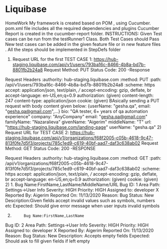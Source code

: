 # Liquibase


HomeWork
My framework is created based on POM , using Cucumber.
pom.xml file includes all the required dependencies and plugins 
Cucumber Report is created in the cucumber-report folder.
INSTRUCTIONS: Given Test cases can be run from the testRunner1 Class. 
Both Test Cases should Pass New test cases can be added in the given feature file or in new feature files .
All the steps should be implemented in StepDefs folder


1) Request URL for the first TEST CASE 1: https://hub-staging.liquibase.com/api/v1/users/793ba16c-8466-4b8a-bd7b-8801fb2b24a8
Request Method: PUT 
Status Code: 200 -Response


Request Headers
:authority: hub-staging.liquibase.com
:method: PUT
:path: /api/v1/users/793ba16c-8466-4b8a-bd7b-8801fb2b24a8
:scheme: https
accept: application/json, text/plain, */*
accept-encoding: gzip, deflate, br
accept-language: en-US,en;q=0.9
authorization: (given)
content-length: 247
content-type: application/json
cookie: (given)
BAsically sending a PUT request with body content given below:
{userName: "gesha.qa", email: "gesha.qa@gmail.com",…}
bio: "QA tester, 6+ years of qa automation experience"
company: "AnyCompany"
email: "gesha.qa@gmail.com"
familyName: "Nazaralieva"
givenName: "Aigerim"
middleName: "T"
url: "https://hub-staging.liquibase.com/landing-page"
userName: "gesha.qa"
2) Request URL for TEST CASE 2: https://hub-staging.liquibase.com/api/v1/organizations/f68f2005-c05b-4618-9c47-813f0fe7d5f3/projects/785c1ed9-c619-40bf-aad7-daf3c638ab02
Request Method: GET
Status Code: 200 -RESPONSE


Request Headers
:authority: hub-staging.liquibase.com
:method: GET
:path: /api/v1/organizations/f68f2005-c05b-4618-9c47-813f0fe7d5f3/projects/785c1ed9-c619-40bf-aad7-daf3c638ab02
:scheme: https
accept: application/json, text/plain, */*
accept-encoding: gzip, deflate, br
accept-language: en-US,en;q=0.9
authorization: (given)
cookie: (given)
2)
1.
Bug Name:FirstName,LastName/MiddleName/URL
Bug ID: 1
Area Path: Settings->User Info
Severity: HIGH 
Priority: HIGH
Assigned to: developer X
Reported By: Aigerim
Reported On: 11/13/2020
Reason: Bug
Status: New
Description:Given fields accept invalid values such as symbols, numbers etc
Expected: Should give error message when user inputs invalid symbols


2.
            Bug Name:FirstName,LastName
Bug ID: 2
Area Path: Settings->User Info
Severity: HIGH 
Priority: HIGH
Assigned to: developer X
Reported By: Aigerim
Reported On: 11/13/2020
Reason: Bug
Status: New
Description: Accepts empty fields
Expected: Should ask to fill given fields if left empty
